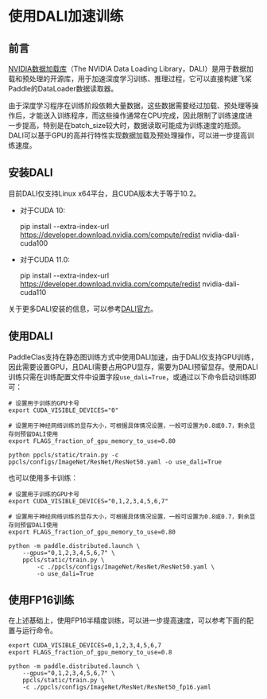 # 使用DALI加速训练

## 前言
[NVIDIA数据加载库](https://docs.nvidia.com/deeplearning/dali/user-guide/docs/index.html)（The NVIDIA Data Loading Library，DALI）是用于数据加载和预处理的开源库，用于加速深度学习训练、推理过程，它可以直接构建飞桨Paddle的DataLoader数据读取器。

由于深度学习程序在训练阶段依赖大量数据，这些数据需要经过加载、预处理等操作后，才能送入训练程序，而这些操作通常在CPU完成，因此限制了训练速度进一步提高，特别是在batch_size较大时，数据读取可能成为训练速度的瓶颈。DALI可以基于GPU的高并行特性实现数据加载及预处理操作，可以进一步提高训练速度。

## 安装DALI
目前DALI仅支持Linux x64平台，且CUDA版本大于等于10.2。

* 对于CUDA 10:

    pip install --extra-index-url https://developer.download.nvidia.com/compute/redist nvidia-dali-cuda100

* 对于CUDA 11.0:

    pip install --extra-index-url https://developer.download.nvidia.com/compute/redist nvidia-dali-cuda110

关于更多DALI安装的信息，可以参考[DALI官方](https://docs.nvidia.com/deeplearning/dali/user-guide/docs/installation.html)。

## 使用DALI
PaddleClas支持在静态图训练方式中使用DALI加速，由于DALI仅支持GPU训练，因此需要设置GPU，且DALI需要占用GPU显存，需要为DALI预留显存。使用DALI训练只需在训练配置文件中设置字段`use_dali=True`，或通过以下命令启动训练即可：

```shell
# 设置用于训练的GPU卡号
export CUDA_VISIBLE_DEVICES="0"

# 设置用于神经网络训练的显存大小，可根据具体情况设置，一般可设置为0.8或0.7，剩余显存则预留DALI使用
export FLAGS_fraction_of_gpu_memory_to_use=0.80

python ppcls/static/train.py -c ppcls/configs/ImageNet/ResNet/ResNet50.yaml -o use_dali=True
```

也可以使用多卡训练：

```shell
# 设置用于训练的GPU卡号
export CUDA_VISIBLE_DEVICES="0,1,2,3,4,5,6,7"

# 设置用于神经网络训练的显存大小，可根据具体情况设置，一般可设置为0.8或0.7，剩余显存则预留DALI使用
export FLAGS_fraction_of_gpu_memory_to_use=0.80

python -m paddle.distributed.launch \
    --gpus="0,1,2,3,4,5,6,7" \
    ppcls/static/train.py \
        -c ./ppcls/configs/ImageNet/ResNet/ResNet50.yaml \
        -o use_dali=True
```

## 使用FP16训练
在上述基础上，使用FP16半精度训练，可以进一步提高速度，可以参考下面的配置与运行命令。

```shell
export CUDA_VISIBLE_DEVICES=0,1,2,3,4,5,6,7
export FLAGS_fraction_of_gpu_memory_to_use=0.8

python -m paddle.distributed.launch \
    --gpus="0,1,2,3,4,5,6,7" \
    ppcls/static/train.py \
    -c ./ppcls/configs/ImageNet/ResNet/ResNet50_fp16.yaml
```
